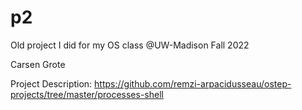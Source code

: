 # p2
Old project I did for my OS class @UW-Madison Fall 2022

Carsen Grote

Project Description: https://github.com/remzi-arpacidusseau/ostep-projects/tree/master/processes-shell
